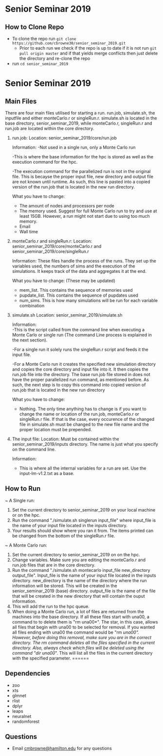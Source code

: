 # Senior Seminar 2019

## How to Clone Repo
- To clone the repo run `git clone https://github.com/cbrowne30/senior_seminar_2019.git`
  - Prior to each run we check if the repo is up to date if it is not run `git pull origin master` and if that yields merge conflicts then just delete the directory and re-clone the repo
- run `cd senior_seminar_2019`

# Senior Seminar 2019

## Main Files
There are four main files utilised for starting a run.  run.job, simulate.sh, the inputfile and either monteCarlo.r or singleRun.r. 
simulate.sh is located in the base directory, senior_seminar_2019, while monteCarlo.r, singleRun.r and run.job are located within the core directory.  

1. run.job:
    Location:
    senior_seminar_2019/core/run.job
    
    Information:
      -Not used in a single run, only a Monte Carlo run
    
      -This is where the base information for the hpc is stored as well as the execution command for the hpc.  
    
      -The execution command for the parallelized run is not in the original file.  This is becayse the proper input file, 
       new directory and output file are not known until runtime.  As such, this line is pasted 
       into a copied version of the run.job that is located in the new run directory.
    
    
    What you have to change:
      - The amount of nodes and processors per node
      - The memory used.  Suggest for full Monte Carlo run to try and use at least 15GB.  However, a run might 
        not start due to using too much memory.
      - Email
      - Wall time
      
2. monteCarlo.r and singleRun.r:
    Location:
    senior_seminar_2019/core/monteCarlo.r and senior_seminar_2019/core/singleRun.r

    Information:
    These files handle the process of the runs.  They set up the variables used, the numbers of sims and the execution of the
    simulations.  It keeps track of the data and aggregates it at the end.  
    
    What you have to change:  (These may be updated)
      - mem_list.  This contains the sequence of memories used
      - pupdate_list.  This contains the sequence of pupdates used
      - num_sims.  This is how many simulations will be run for each variable combination

3. simulate.sh
    Location:
    senior_seminar_2019/simulate.sh
    
    Information:  
      -This is the script called from the command line when executing a Monte Carlo or single run 
       (The command Line process is explained in the next section).  
       
      -For a single run it solely runs the singleRun.r script and feeds it the input file.  
      
      -For a Monte Carlo run it 
       creates the specified new simulation directory and copies the core directory and input file into it.  It then copies the 
       run.job file into the directory. The base run.job file stored in does not have the proper parallelized 
       run command, as mentioned before.  As such, the next step is to copy this command into copied version of run.job that is
       located in the new run directory
    
    What you have to change:
      -  Nothing.  The only time anything has to change is if you want to change the name or location of the run.job, monteCarlo.r
         or singleRun.r file. 
         If that is the case, every occurence of the changed file in simulate.sh must be changed to the new file name 
         and the proper location must be prepended.
4.  The input file:
    Location:
    Must be contained within the senior_seminar_2019/inputs directory.  The name is just what you specify on the command line.
    
    Information:
    - This is where all the internal variables for a run are set.  Use the input-lm-v1.2.txt as a base. 
    
## How to Run

~ A Single run:

   1. Set the current directory to senior_seminar_2019 on your local machine or on the hpc.
   2. Run the command "./simulate.sh singlerun input_file" where input_file is the name of your input file located 
      in the inputs directory.
   3. Your results should show where you ran it from.  The items printed can be changed from the bottom of the singleRun.r file.


~ A Monte Carlo run:
  
  1. Set the current directory to senior_seminar_2019 on on the hpc.
  2. Change variables.  Make sure you are editing the monteCarlo.r and run.job files that are in the core directory.
  3. Run the command "./simulate.sh montecarlo input_file new_directory output_file". Input_file is the name of your 
     input file located in the inputs directory.  new_directory is the name of the directory where the run information will be stored.
     This will be created in the senior_seminar_2019 (base) directory. output_file is the name of the file that will be created in 
     the new directory that will contain the ouput information.
  4. This will add the run to the hpc queue.
  5. When doing a Monte Carlo run, a lot of files are returned from the machines into the base directory. If all these files
     start with una00, a command to to delete them is "rm una00*". The star, in this case, allows all files that begin with una00
     to be selected for removal. If you wanted all files ending with una00 the command would be "rm *una00".  However, before doing
     this removal, make sure you are in the correct directory.  The rm command deletes all the files specified in the current directory.
     Also, always check which files will be deleted using the command "dir una00*".  This will list all the files in the current
     directory with the specified parameter.
======

## Dependencies
- zoo
- xts
- glmnet
- rlist
- dplyr
- leaps
- neuralnet
- randomforest

## Questions
- Email cmbrowne@hamilton.edu for any questions